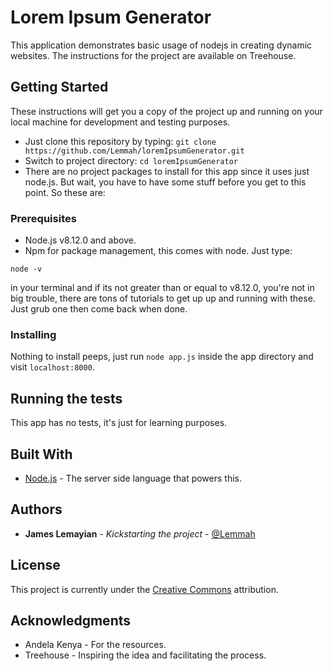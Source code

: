 # Lorem Ipsum Generator

This application demonstrates basic usage of nodejs in creating dynamic websites. The instructions for the project are available on Treehouse.

## Getting Started

These instructions will get you a copy of the project up and running on your local machine for development and testing purposes. 
- Just clone this repository by typing: `git clone https://github.com/Lemmah/loremIpsumGenerator.git`
- Switch to project directory: `cd loremIpsumGenerator`
- There are no project packages to install for this app since it uses just node.js. But wait, you have to have some stuff before you get to this point. So these are:

### Prerequisites

- Node.js v8.12.0 and above.
- Npm for package management, this comes with node.
Just type:
```
node -v
```
in your terminal and if its not greater than or equal to v8.12.0, you're not in big trouble, there are tons of tutorials to get up up and running with these. Just grub one then come back when done.

### Installing

Nothing to install peeps, just run `node app.js` inside the app directory and visit `localhost:8000`.


## Running the tests

This app has no tests, it's just for learning purposes.

## Built With

* [Node.js](https://nodejs.org) - The server side language that powers this.

## Authors

* **James Lemayian** - *Kickstarting the project* - [@Lemmah](https://github.com/lemmah)


## License

This project is currently under the [Creative Commons](https://creativecommons.org/) attribution.

## Acknowledgments

* Andela Kenya - For the resources.
* Treehouse - Inspiring the idea and facilitating the process.
